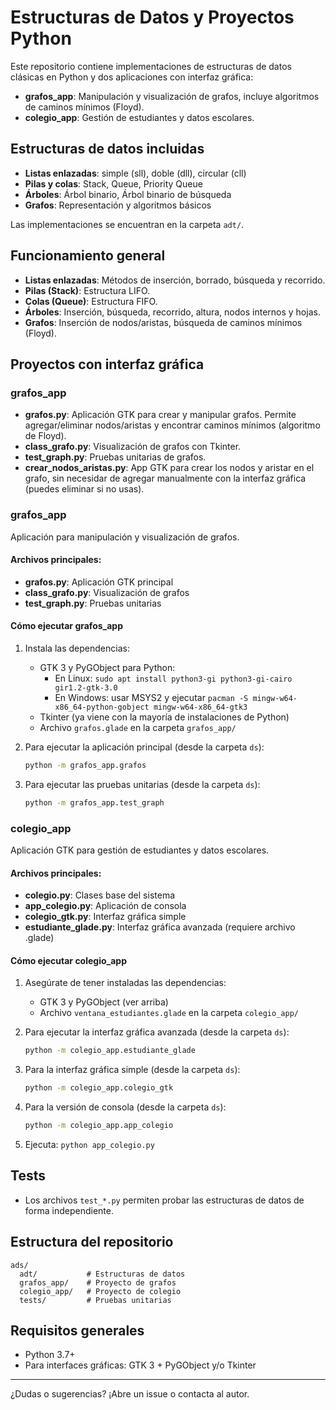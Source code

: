 # Estructuras de Datos y Proyectos Python

Este repositorio contiene implementaciones de estructuras de datos clásicas en Python y dos aplicaciones con interfaz gráfica:
- **grafos_app**: Manipulación y visualización de grafos, incluye algoritmos de caminos mínimos (Floyd).
- **colegio_app**: Gestión de estudiantes y datos escolares.

## Estructuras de datos incluidas

- **Listas enlazadas**: simple (sll), doble (dll), circular (cll)
- **Pilas y colas**: Stack, Queue, Priority Queue
- **Árboles**: Árbol binario, Árbol binario de búsqueda
- **Grafos**: Representación y algoritmos básicos

Las implementaciones se encuentran en la carpeta `adt/`.

## Funcionamiento general

- **Listas enlazadas**: Métodos de inserción, borrado, búsqueda y recorrido.
- **Pilas (Stack)**: Estructura LIFO.
- **Colas (Queue)**: Estructura FIFO.
- **Árboles**: Inserción, búsqueda, recorrido, altura, nodos internos y hojas.
- **Grafos**: Inserción de nodos/aristas, búsqueda de caminos mínimos (Floyd).

## Proyectos con interfaz gráfica

### grafos_app

- **grafos.py**: Aplicación GTK para crear y manipular grafos. Permite agregar/eliminar nodos/aristas y encontrar caminos mínimos (algoritmo de Floyd).
- **class_grafo.py**: Visualización de grafos con Tkinter.
- **test_graph.py**: Pruebas unitarias de grafos.
- **crear_nodos_aristas.py**: App GTK para crear los nodos y aristar en el grafo, sin necesidar de agregar manualmente con la interfaz gráfica (puedes eliminar si no usas).

### grafos_app

Aplicación para manipulación y visualización de grafos.

#### Archivos principales:
- **grafos.py**: Aplicación GTK principal
- **class_grafo.py**: Visualización de grafos
- **test_graph.py**: Pruebas unitarias

#### Cómo ejecutar grafos_app

1. Instala las dependencias:
   - GTK 3 y PyGObject para Python:
     - En Linux: `sudo apt install python3-gi python3-gi-cairo gir1.2-gtk-3.0`
     - En Windows: usar MSYS2 y ejecutar `pacman -S mingw-w64-x86_64-python-gobject mingw-w64-x86_64-gtk3`
   - Tkinter (ya viene con la mayoría de instalaciones de Python)
   - Archivo `grafos.glade` en la carpeta `grafos_app/`

2. Para ejecutar la aplicación principal (desde la carpeta `ds`):
   ```bash
   python -m grafos_app.grafos
   ```

3. Para ejecutar las pruebas unitarias (desde la carpeta `ds`):
   ```bash
   python -m grafos_app.test_graph
   ```

### colegio_app

Aplicación GTK para gestión de estudiantes y datos escolares.

#### Archivos principales:
- **colegio.py**: Clases base del sistema
- **app_colegio.py**: Aplicación de consola
- **colegio_gtk.py**: Interfaz gráfica simple
- **estudiante_glade.py**: Interfaz gráfica avanzada (requiere archivo .glade)

#### Cómo ejecutar colegio_app

1. Asegúrate de tener instaladas las dependencias:
   - GTK 3 y PyGObject (ver arriba)
   - Archivo `ventana_estudiantes.glade` en la carpeta `colegio_app/`

2. Para ejecutar la interfaz gráfica avanzada (desde la carpeta `ds`):
   ```bash
   python -m colegio_app.estudiante_glade
   ```

3. Para la interfaz gráfica simple (desde la carpeta `ds`):
   ```bash
   python -m colegio_app.colegio_gtk
   ```

4. Para la versión de consola (desde la carpeta `ds`):
   ```bash
   python -m colegio_app.app_colegio
   ```
2. Ejecuta: `python app_colegio.py`

## Tests

- Los archivos `test_*.py` permiten probar las estructuras de datos de forma independiente.

## Estructura del repositorio

```
ads/
  adt/           # Estructuras de datos
  grafos_app/    # Proyecto de grafos
  colegio_app/   # Proyecto de colegio
  tests/         # Pruebas unitarias
```

## Requisitos generales
- Python 3.7+
- Para interfaces gráficas: GTK 3 + PyGObject y/o Tkinter

---

¿Dudas o sugerencias? ¡Abre un issue o contacta al autor.
